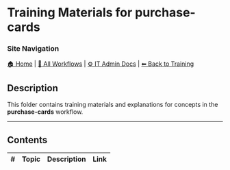 # Training Materials for purchase-cards

### Site Navigation
[🏠 Home](../../../README.md) | [📂 All Workflows](../../../users/users.md) | [⚙ IT Admin Docs](../../../it-admins/README.md) | [⬅ Back to Training](../README.md)

## Description

This folder contains training materials and explanations for concepts in the **purchase-cards** workflow.

---

## Contents

| **#** | **Topic** | **Description** | **Link** |
|---|---|---|---|

